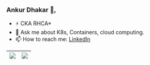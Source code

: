 ### Ankur Dhakar 👋,

<!--
**A4ANK/A4ANK** is a ✨ _special_ ✨ repository because its `README.md` (this file) appears on your GitHub profile.

Here are some ideas to get you started:

- 🔭 I’m currently working on 
- 🤔 I’m looking for help with 
- 😄 Pronouns: ...
- ⚡ Fun fact: ...
- 👯 

-->
- ⚡ CKA RHCA*
- 💬 Ask me about K8s, Containers, cloud computing.
- 📫 How to reach me: [LinkedIn](https://www.linkedin.com/in/a4ankur/) 

|<img src="https://github-readme-stats.vercel.app/api?username=A4ANK&count_private=true&show_icons=true"> | <img src="https://github-readme-stats.vercel.app/api/top-langs/?username=A4ANK&layout=compact&show_icons=true"> |
| ------------- | ------------- |

